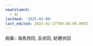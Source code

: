 ```yaml
---
newColumn3:
  - 右
lastmod: '2025-03-08'
last_edited: 2025-02-27T00:00:00.000Z
---
```



病巣:: 海馬傍回, 舌状回, 紡錘状回
